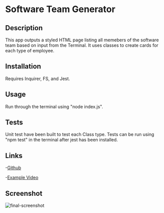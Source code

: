# Software Team Generator

## Description
This app outputs a styled HTML page listing all memebers of the software team based on input from the Terminal. It uses classes to create cards for each type of employee.

## Installation
Requires Inquirer, FS, and Jest.

## Usage
Run through the terminal using "node index.js".

## Tests
Unit test have been built to test each Class type. Tests can be run using "npm test" in the terminal after jest has been installed.

## Links
-[Github](https://github.com/heintze11/team-generator)

-[Example Video](https://watch.screencastify.com)

## Screenshot
![final-screenshot](Assets/images/final-screenshot.PNG)

